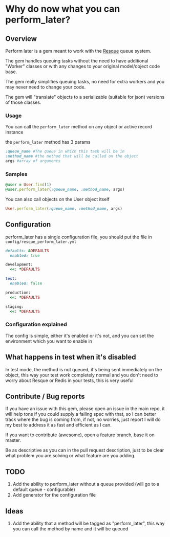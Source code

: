 # Why do now what you can perform_later?

## Overview
Perform later is a gem meant to work with the [Resque](http://github.com/defunkt/resque) queue system.

The gem handles queuing tasks without the need to have additional "Worker" classes or with any changes to your original model/object code base.

The gem really simplifies queuing tasks, no need for extra workers and you may never need to change your code.

The gem will "translate" objects to a serializable (suitable for json) versions of those classes.

### Usage
You can call the `perform_later` method on any object or active record instance

the `perform_later` method has 3 params

```ruby
:queue_name #The queue in which this task will be in
:method_name #the method that will be called on the object
args #array of arguments
```

### Samples

```ruby
@user = User.find(1)
@user.perform_later(:queue_name, :method_name, args)
```

You can also call objects on the User object itself

```ruby
User.perform_later(:queue_name, :method_name, args)
```

## Configuration
perform_later has a single configuration file, you should put the file in `config/resque_perform_later.yml`

```ruby
defaults: &DEFAULTS
  enabled: true

development:
  <<: *DEFAULTS

test:
  enabled: false

production:
  <<: *DEFAULTS

staging:
  <<: *DEFAULTS
```

### Configuration explained
The config is simple, either it's enabled or it's not, and you can set the environment which you want to enable in

## What happens in test when it's disabled
In test mode, the method is not queued, it's being sent immediately on the object, this way your test work completely normal and you don't need to worry about Resque or Redis in your tests, this is very useful
 

## Contribute / Bug reports
If you have an issue with this gem, please open an issue in the main repo, it will help tons if you could supply a failing spec with that, so I can better track where the bug is coming from, if not, no worries, just report I will do my best to address it as fast and efficient as I can.

If you want to contribute (awesome), open a feature branch, base it on master.

Be as descriptive as you can in the pull request description, just to be clear what problem you are solving or what feature are you adding.

## TODO
1. Add the ability to perform_later without a queue provided (will go to a default queue - configurable)
2. Add generator for the configuration file

## Ideas
1. Add the ability that a method will be tagged as "perform_later", this way you can call the method by name and it will be queued
